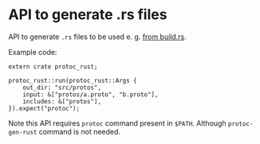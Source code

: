 # API to generate .rs files

API to generate `.rs` files to be used e. g. [from build.rs](https://github.com/stepancheg/rust-protobuf/blob/master/protobuf-test/build.rs).

Example code:

```
extern crate protoc_rust;

protoc_rust::run(protoc_rust::Args {
    out_dir: "src/protos",
    input: &["protos/a.proto", "b.proto"],
    includes: &["protos"],
}).expect("protoc");
```

Note this API requires `protoc` command present in `$PATH`.
Although `protoc-gen-rust` command is not needed.
